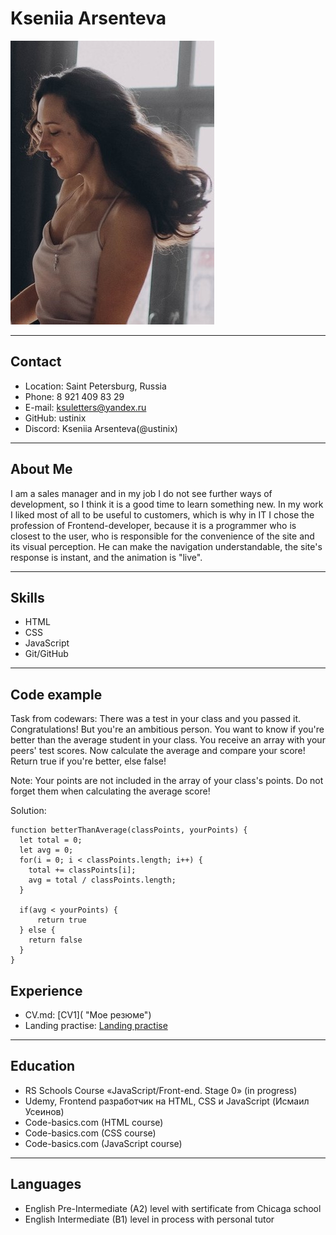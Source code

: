 # Kseniia Arsenteva
![photo](./assets/ava1.jpg "Моё фото")
********* 
## Contact
    
* Location: Saint Petersburg, Russia
* Phone: 8 921 409 83 29
* E-mail: ksuletters@yandex.ru
* GitHub: ustinix
* Discord: Kseniia Arsenteva(@ustinix)

********* 
## About Me
I am a sales manager and in my job I do not see further ways of development, so I think it is a good time to learn something new. In my work I liked most of all to be useful to customers, which is why in IT I chose the profession of Frontend-developer, because it is a programmer who is closest to the user, who is responsible for the convenience of the site and its visual perception. He can make the navigation understandable, the site's response is instant, and the animation is "live".

********* 
## Skills

* HTML
* CSS
* JavaScript
* Git/GitHub
********* 

## Code example

Task from codewars: There was a test in your class and you passed it. Congratulations!
But you're an ambitious person. You want to know if you're better than the average student in your class.
You receive an array with your peers' test scores. Now calculate the average and compare your score!
Return true if you're better, else false!

Note:
Your points are not included in the array of your class's points. Do not forget them when calculating the average score!

Solution:
```
function betterThanAverage(classPoints, yourPoints) {
  let total = 0;
  let avg = 0;
  for(i = 0; i < classPoints.length; i++) {
    total += classPoints[i];
    avg = total / classPoints.length;
  }

  if(avg < yourPoints) {
      return true
  } else {
    return false
  }
}

``` 

## Experience

* CV.md: [СV1]( "Мое резюме")
* Landing practise: [Landing practise]( ustinix.github.io/landing_practise/ "Landing practise") 
********* 
## Education
* RS Schools Course «JavaScript/Front-end. Stage 0» (in progress)
* Udemy, Frontend разработчик на НТМL, CSS и JavaScript (Исмаил Усеинов)
* Code-basics.com (HTML course)
* Code-basics.com (CSS course)
* Code-basics.com (JavaScript course)
********* 
## Languages
* English Pre-Intermediate (A2) level with sertificate from Chicaga school
* English Intermediate (B1) level in process with personal tutor